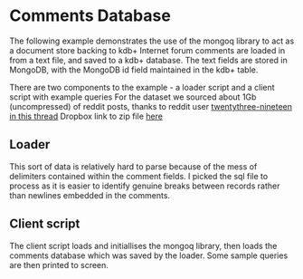 # Comments Database

The following example demonstrates the use of the mongoq library to act as a document store backing to kdb+
Internet forum comments are loaded in from a text file, and saved to a kdb+ database. The text fields are stored in MongoDB, with the MongoDB id field maintained in the kdb+ table.

There are two components to the example - a loader script and a client script with example queries
For the dataset we sourced about 1Gb (uncompressed) of reddit posts, thanks to reddit user [twentythree-nineteen in this thread](http://www.reddit.com/r/datasets/comments/26ijdl/15_million_reddit_comments_from_november_sql_and/)
Dropbox link to zip file [here](https://www.dropbox.com/s/v1wthwif6m3tf3h/comments.sql.zip)

## Loader

This sort of data is relatively hard to parse because of the mess of delimiters contained within the comment fields. I picked the sql file to process as it is easier to identify genuine breaks between records rather than newlines embedded in the comments. 

## Client script

The client script loads and initiallises the mongoq library, then loads the comments database which was saved by the loader. Some sample queries are then printed to screen.
